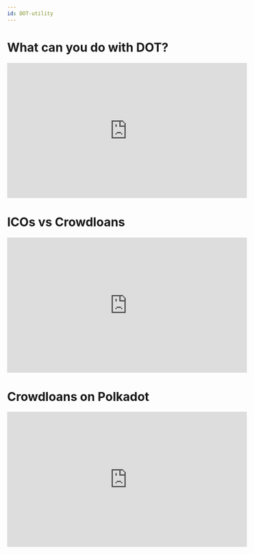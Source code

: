 ```yaml
---
id: DOT-utility
---
```


# What can you do with DOT?

<iframe width="560" height="315" src="https://www.youtube.com/embed/8b9x5VQHPzo" title="YouTube video player" frameborder="0" allow="accelerometer; autoplay; clipboard-write; encrypted-media; gyroscope; picture-in-picture" allowfullscreen></iframe>

# ICOs vs Crowdloans

<iframe width="560" height="315" src="https://www.youtube.com/embed/lqWRShbqvzo" title="YouTube video player" frameborder="0" allow="accelerometer; autoplay; clipboard-write; encrypted-media; gyroscope; picture-in-picture" allowfullscreen></iframe>

# Crowdloans on Polkadot

<iframe width="560" height="315" src="https://www.youtube.com/embed/78Yrmsq-WDs" title="YouTube video player" frameborder="0" allow="accelerometer; autoplay; clipboard-write; encrypted-media; gyroscope; picture-in-picture" allowfullscreen></iframe>

